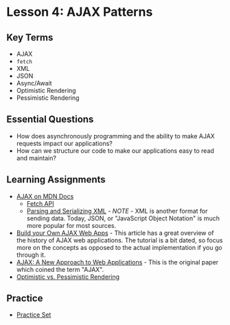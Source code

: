 # Lesson 4: AJAX Patterns

## Key Terms
* AJAX
* `fetch`
* XML
* JSON
* Async/Await
* Optimistic Rendering
* Pessimistic Rendering

## Essential Questions
* How does asynchronously programming and the ability to make AJAX requests impact our applications?
* How can we structure our code to make our applications easy to read and maintain?

## Learning Assignments
* [AJAX on MDN Docs](https://developer.mozilla.org/en-US/docs/Web/Guide/AJAX)
  * [Fetch API](https://developer.mozilla.org/en-US/docs/Web/API/Fetch_API)
  * [Parsing and Serializing XML](https://developer.mozilla.org/en-US/docs/Web/Guide/Parsing_and_serializing_XML) - *NOTE* - XML is another format for sending data. Today, JSON, or "JavaScript Object Notation" is much more popular for most sources.
* [Build your Own AJAX Web Apps](https://www.sitepoint.com/build-your-own-ajax-web-apps/) - This article has a great overview of the history of AJAX web applications. The tutorial is a bit dated, so focus more on the concepts as opposed to the actual implementation if you go through it.
* [AJAX: A New Approach to Web Applications](https://pdfs.semanticscholar.org/c440/ae765ff19ddd3deda24a92ac39cef9570f1e.pdf?_ga=2.268896824.850628240.1580156025-1688752874.1580156025) - This is the original paper which coined the term "AJAX".
* [Optimistic vs. Pessimistic Rendering](https://medium.com/@whosale/optimistic-and-pessimistic-ui-rendering-approaches-bc49d1298cc0)

## Practice 
+ [Practice Set](./practice/exercises.md)
